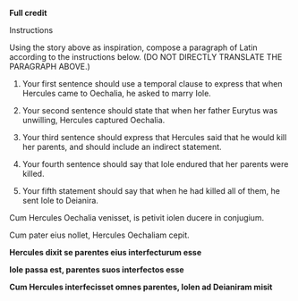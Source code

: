**Full credit**

Instructions

Using the story above as inspiration, compose a paragraph of Latin according to the instructions below. (DO NOT DIRECTLY TRANSLATE THE PARAGRAPH ABOVE.)

1. Your first sentence should use a temporal clause to express that when Hercules came to Oechalia, he asked to marry Iole.

2. Your second sentence should state that when her father Eurytus was unwilling, Hercules captured Oechalia.

3. Your third sentence should express that Hercules said that he would kill her parents, and should include an indirect statement.

4. Your fourth sentence should say that Iole endured that her parents were killed.

5. Your fifth statement should say that when he had killed all of them, he sent Iole to Deianira.

Cum Hercules Oechalia venisset, is petivit iolen ducere in conjugium.

Cum pater eius nollet, Hercules Oechaliam cepit.

**Hercules dixit se parentes eius interfecturum esse**

**Iole passa est, parentes suos interfectos esse**

**Cum Hercules interfecisset omnes parentes, Iolen ad Deianiram misit**
